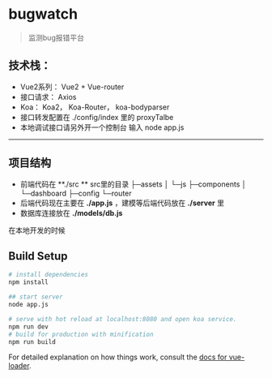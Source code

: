 # bugwatch

> 监测bug报错平台
## 技术栈：
- Vue2系列： Vue2 + Vue-router
- 接口请求： Axios
- Koa： Koa2， Koa-Router， koa-bodyparser
- 接口转发配置在 ./config/index 里的 proxyTalbe
- 本地调试接口请另外开一个控制台 输入 node app.js

-----
## 项目结构
- 前端代码在 **./src **
	src里的目录
	├─assets
	│  └─js
	├─components
	│  └─dashboard
	├─config
	└─router
- 后端代码现在主要在 **./app.js** ，建模等后端代码放在 **./server** 里
- 数据库连接放在 **./models/db.js**


在本地开发的时候

## Build Setup

``` bash
# install dependencies
npm install

## start server
node app.js

# serve with hot reload at localhost:8080 and open koa service.
npm run dev
# build for production with minification
npm run build
```

For detailed explanation on how things work, consult the [docs for vue-loader](http://vuejs.github.io/vue-loader).

